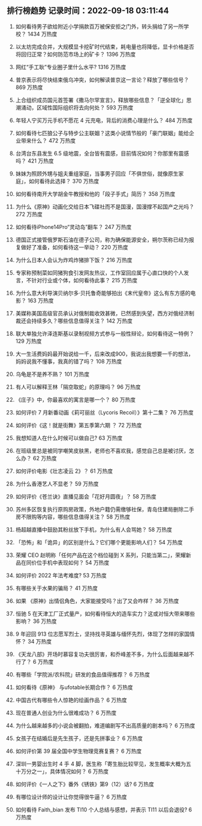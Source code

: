
## 排行榜趋势 记录时间：2022-09-18 03:11:44
  
  1. 如何看待男子欲给附近小学捐款百万被保安拒之门外，转头捐给了另一所学校？ 1434 万热度
    
  2. 以太坊完成合并，大规模显卡挖矿时代结束，耗电量也将降低，显卡价格是否将回归正常？如何防范市场上的矿卡？ 1396 万热度
    
  3. 网红“手工耿”专业圈子里什么水平? 1316 万热度
    
  4. 普京表示将尽快结束俄乌冲突，如何解读普京这一言论？释放了哪些信号？ 869 万热度
    
  5. 上合组织成员国元首签署《撒马尔罕宣言》，释放哪些信息？「逆全球化」思潮涌动，区域性国际组织将去向何处？ 593 万热度
    
  6. 年轻人宁买万元手机不愿花 4 元充电，背后的消费心理是什么？ 484 万热度
    
  7. 如何看待七匹狼公子与特步公主联姻？这类小说情节般的「豪门联姻」能给企业带来什么？ 472 万热度
    
  8. 台湾台东县发生 6.5 级地震，全台皆有震感，目前情况如何？你那里有震感吗？ 421 万热度
    
  9. 妹妹为照顾外甥与姐夫重组家庭，当事男子回应「不俱世俗，就像原生家庭」，如何看待此选择？ 370 万热度
    
  10. 如何看待南开大学胡金牛教授和他的「段子手式」简历？ 358 万热度
    
  11. 为什么《原神》动画化交给日本飞碟社而不是国漫，国漫撑不起国产之光吗？ 272 万热度
    
  12. 如何看待iPhone14Pro“灵动岛”翻车？ 247 万热度
    
  13. 德国正式接管俄罗斯石油在德子公司，称为确保能源安全，朔尔茨称已经为报复做好了准备，如何看待这一举动？ 220 万热度
    
  14. 为什么日本人会认为炸鸡炸猪排下饭？ 216 万热度
    
  15. 专家称预制菜如同猪狗食引发网友热议，工作室回应属于心直口快的个人发言，不针对行业或个体，如何看待此事？ 215 万热度
    
  16. 为什么意大利导演贝纳尔多·贝托鲁奇能够拍出《末代皇帝》这么有东方感的电影？ 163 万热度
    
  17. 美媒称美国高级官员承认对俄制裁收效甚微，已然感到失望，西方对俄经济制裁还会持续多久？哪些信息值得关注？ 142 万热度
    
  18. 联大单独允许泽连斯基以录制视频方式参与一般性辩论，如何看待这一特例？ 129 万热度
    
  19. 大一生活费妈妈最开始说给一千，后来改成900，我说出我想要一千的想法，妈妈说我不懂事，我真的错了吗？ 108 万热度
    
  20. 乌龟是不是养不熟？ 101 万热度
    
  21. 有人可以解释王林「隔空取蛇」的原理吗？ 96 万热度
    
  22. 《庄子》中，你最喜欢的寓言是哪一个？ 80 万热度
    
  23. 如何评价 7 月新番动画《莉可丽丝（Lycoris Recoil）》第十二集？ 76 万热度
    
  24. 如何评价《这！就是街舞》第五季第六期 ？ 72 万热度
    
  25. 我想知道人在什么时候可以做自己? 63 万热度
    
  26. 在班级里总是被同学嘲笑皮肤黑，老师也不喜欢我，感觉自己总是被讨厌，怎么办？ 62 万热度
    
  27. 如何评价电影《壮志凌云 2》？ 61 万热度
    
  28. 为什么香港艺人不显老？ 59 万热度
    
  29. 如何评价《苍兰诀》直播见面会「花好月圆夜」？ 58 万热度
    
  30. 苏州多区恢复执行原购房政策，外地户籍仍需缴够社保，青岛住建局删除二手房不限购等内容，哪些信息值得关注？ 58 万热度
    
  31. 杨超越直播中鼓励其粉丝放下手机，为什么有人会骂她？ 58 万热度
    
  32. 「恐怖」和「诡异」的区别是什么？它们哪个更能影响人们？ 54 万热度
    
  33. 荣耀 CEO 赵明称「任何产品在这个档位碰到 X 系列，只能当第二」，荣耀新品在同价位手机中表现如何？ 54 万热度
    
  34. 如何评价 2022 年法考难度? 53 万热度
    
  35. 有哪些关于水果的骗局？ 41 万热度
    
  36. 如果 《原神》出情侣角色，大家能接受吗？出了又会咋样？ 36 万热度
    
  37. 恒驰 5 在天津工厂正式量产，如何看待恒大的造车实力？这或对恒大带来哪些影响？ 36 万热度
    
  38. 9 年迎回 913 位志愿军烈士，坚持找寻英雄与缅怀先烈，体现了怎样的家国情怀？ 34 万热度
    
  39. 《天龙八部》开场时慕容复功夫很厉害，和乔峰差不多，为什么后面越来越不行了？ 6 万热度
    
  40. 有哪些「学院派/农科院」研发的食品值得推荐？ 6 万热度
    
  41. 如何看待《原神》 与ufotable长期合作？ 6 万热度
    
  42. 中国古代有哪些令人惊艳的绘画作品？ 6 万热度
    
  43. 现在普通人创业为什么很难成功？ 6 万热度
    
  44. 为什么越来越多的小说会被翻拍，难道编剧写不出高质量的剧本吗？ 6 万热度
    
  45. 女孩子在结婚后是先生孩子，还是先拼事业？ 6 万热度
    
  46. 如何评价第 39 届全国中学生物理竞赛复赛？ 6 万热度
    
  47. 深圳一男婴出生时 4 手 4 脚，医生称「寄生胎比较罕见，发生概率大概为五十万分之一」，具体情况如何？ 6 万热度
    
  48. 如何评价《一人之下》番外《锈铁》第9（12）话? 6 万热度
    
  49. 有哪位设计师的设计让你觉得很牛逼？ 6 万热度
    
  50. 如何看待 Faith_bian 发布 TI10 个人总结与感想，并表示 TI11 以后会退役? 6 万热度
    